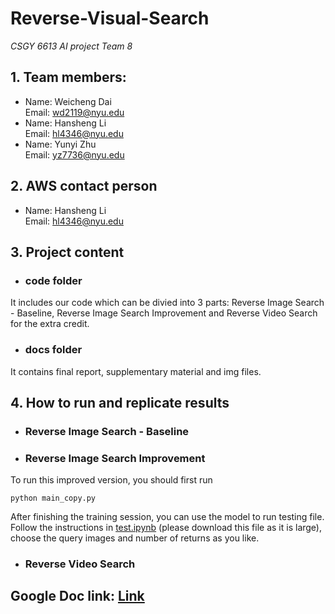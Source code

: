 # Reverse-Visual-Search
*CSGY 6613 AI project Team 8*
## 1. Team members:
* Name: Weicheng Dai  
Email: wd2119@nyu.edu
* Name: Hansheng Li  
Email: hl4346@nyu.edu
* Name: Yunyi Zhu  
Email: yz7736@nyu.edu
## 2. AWS contact person
* Name: Hansheng Li  
Email: hl4346@nyu.edu  
## 3. Project content
* ### code folder  
It includes our code which can be divied into 3 parts: Reverse Image Search - Baseline, Reverse Image Search Improvement and Reverse Video Search for the extra credit.
* ### docs folder  
It contains final report, supplementary material and img files.
## 4. How to run and replicate results  
* ### Reverse Image Search - Baseline  

* ### Reverse Image Search Improvement   
To run this improved version, you should first run
```
python main_copy.py
```
After finishing the training session, you can use the model to run testing file. Follow the instructions in [test.ipynb](https://github.com/Joey-99/Reverse-Visual-Search/blob/master/weicheng/code/test.ipynb) (please download this file as it is large), choose the query images and number of returns as you like.

* ### Reverse Video Search  


## Google Doc link: [Link](https://docs.google.com/document/d/1n6S98fXR3hGSwLtDXnbwvQIdsh-XbU3s4OX_wh5qhL8/edit)

